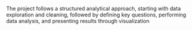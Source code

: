 The project follows a structured analytical approach, starting with data exploration and cleaning, followed by defining key questions, performing data analysis, and presenting results through visualization
